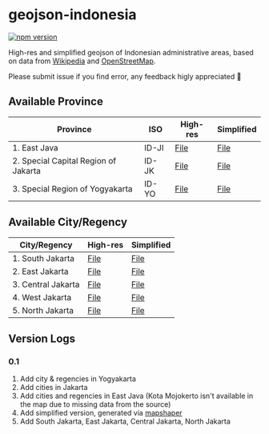 # geojson-indonesia
[![npm version](https://img.shields.io/badge/donate-PayPal-green.svg)](https://www.paypal.me/gtsatria)

High-res and simplified geojson of Indonesian administrative areas, based on data from [Wikipedia](https://en.wikipedia.org/wiki/Provinces_of_Indonesia#Table_of_provinces) and [OpenStreetMap](https://www.openstreetmap.org).

Please submit issue if you find error, any feedback higly appreciated 🙏

## Available Province
| Province | ISO | High-res | Simplified |
| ------ | -- | -- | -- |
| 1. East Java | ID-JI | [File](province/id-ji.geojson) | [File](province-simplified/id-ji.min.geojson) |
| 2. Special Capital Region of Jakarta | ID-JK | [File](province/id-jk.geojson) | [File](province-simplified/id-jk.min.geojson) |
| 3. Special Region of Yogyakarta | ID-YO | [File](province/id-yo.geojson) | [File](province-simplified/id-yo.min.geojson) |

## Available City/Regency
| City/Regency | High-res | Simplified |
| ------ | -- | -- |
| 1. South Jakarta | [File](city-regency/id-jk-jaksel.geojson) | [File](city-regency-simplified/id-jk-jaksel.min.geojson) |
| 2. East Jakarta | [File](city-regency/id-jk-jaktim.geojson) | [File](city-regency-simplified/id-jk-jaktim.min.geojson) |
| 3. Central Jakarta | [File](city-regency/id-jk-jakpus.geojson) | [File](city-regency-simplified/id-jk-jakpus.min.geojson) |
| 4. West Jakarta | [File](city-regency/id-jk-jakbar.geojson) | [File](city-regency-simplified/id-jk-jakbar.min.geojson) |
| 5. North Jakarta | [File](city-regency/id-jk-jakut.geojson) | [File](city-regency-simplified/id-jk-jakut.min.geojson) |

## Version Logs
### 0.1
1. Add city & regencies in Yogyakarta
2. Add cities in Jakarta
3. Add cities and regencies in East Java (Kota Mojokerto isn't available in the map due to missing data from the source)
4. Add simplified version, generated via [mapshaper](https://mapshaper.org )
5. Add South Jakarta, East Jakarta, Central Jakarta, North Jakarta
